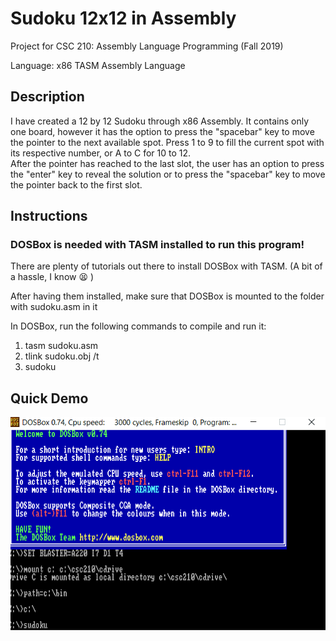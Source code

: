# Sudoku 12x12 in Assembly
Project for CSC 210: Assembly Language Programming (Fall 2019)

Language: x86 TASM Assembly Language

## Description
I have created a 12 by 12 Sudoku through x86 Assembly. It contains only one board, however it has the option to press the "spacebar" key to move the pointer to the next available spot. 
Press 1 to 9 to fill the current spot with its respective number, or A to C for 10 to 12.  
After the pointer has reached to the last slot, the user has an option to press the "enter" key to reveal the solution or to press the "spacebar" key to move the pointer back to the first slot.
## Instructions 
### DOSBox is needed with TASM installed to run this program!
There are plenty of tutorials out there to install DOSBox with TASM. (A bit of a hassle, I know :tired_face: )

After having them installed, make sure that DOSBox is mounted to the folder with sudoku.asm in it 

In DOSBox, run the following commands to compile and run it:

1) tasm sudoku.asm
2) tlink sudoku.obj /t
3) sudoku

## Quick Demo
![Quick Demo](Sudoku_Demo.gif)
